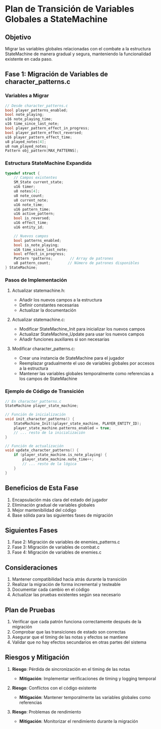 # Plan de Transición de Variables Globales a StateMachine

## Objetivo
Migrar las variables globales relacionadas con el combate a la estructura StateMachine de manera gradual y segura, manteniendo la funcionalidad existente en cada paso.

## Fase 1: Migración de Variables de character_patterns.c

### Variables a Migrar
```c
// Desde character_patterns.c
bool player_patterns_enabled;
bool note_playing;
u16 note_playing_time;
u16 time_since_last_note;
bool player_pattern_effect_in_progress;
bool player_pattern_effect_reversed;
u16 player_pattern_effect_time;
u8 played_notes[4];
u8 num_played_notes;
Pattern obj_pattern[MAX_PATTERNS];
```

### Estructura StateMachine Expandida
```c
typedef struct {
    // Campos existentes
    SM_State current_state;
    u16 timer;
    u8 notes[4];
    u8 note_count;
    u8 current_note;
    u16 note_time;
    u16 pattern_time;
    u16 active_pattern;
    bool is_reversed;
    u16 effect_time;
    u16 entity_id;

    // Nuevos campos
    bool patterns_enabled;
    bool is_note_playing;
    u16 time_since_last_note;
    bool effect_in_progress;
    Pattern *patterns;        // Array de patrones
    u8 pattern_count;        // Número de patrones disponibles
} StateMachine;
```

### Pasos de Implementación

1. Actualizar statemachine.h:
   - Añadir los nuevos campos a la estructura
   - Definir constantes necesarias
   - Actualizar la documentación

2. Actualizar statemachine.c:
   - Modificar StateMachine_Init para inicializar los nuevos campos
   - Actualizar StateMachine_Update para usar los nuevos campos
   - Añadir funciones auxiliares si son necesarias

3. Modificar character_patterns.c:
   - Crear una instancia de StateMachine para el jugador
   - Reemplazar gradualmente el uso de variables globales por accesos a la estructura
   - Mantener las variables globales temporalmente como referencias a los campos de StateMachine

### Ejemplo de Código de Transición

```c
// En character_patterns.c
StateMachine player_state_machine;

// Función de inicialización
void init_character_patterns() {
    StateMachine_Init(&player_state_machine, PLAYER_ENTITY_ID);
    player_state_machine.patterns_enabled = true;
    // ... resto de la inicialización
}

// Función de actualización
void update_character_patterns() {
    if (player_state_machine.is_note_playing) {
        player_state_machine.note_time++;
        // ... resto de la lógica
    }
}
```

## Beneficios de Esta Fase

1. Encapsulación más clara del estado del jugador
2. Eliminación gradual de variables globales
3. Mejor mantenibilidad del código
4. Base sólida para las siguientes fases de migración

## Siguientes Fases

1. Fase 2: Migración de variables de enemies_patterns.c
2. Fase 3: Migración de variables de combat.c
3. Fase 4: Migración de variables de enemies.c

## Consideraciones

1. Mantener compatibilidad hacia atrás durante la transición
2. Realizar la migración de forma incremental y testeable
3. Documentar cada cambio en el código
4. Actualizar las pruebas existentes según sea necesario

## Plan de Pruebas

1. Verificar que cada patrón funciona correctamente después de la migración
2. Comprobar que las transiciones de estado son correctas
3. Asegurar que el timing de las notas y efectos se mantiene
4. Validar que no hay efectos secundarios en otras partes del sistema

## Riesgos y Mitigación

1. **Riesgo**: Pérdida de sincronización en el timing de las notas
   - **Mitigación**: Implementar verificaciones de timing y logging temporal

2. **Riesgo**: Conflictos con el código existente
   - **Mitigación**: Mantener temporalmente las variables globales como referencias

3. **Riesgo**: Problemas de rendimiento
   - **Mitigación**: Monitorizar el rendimiento durante la migración